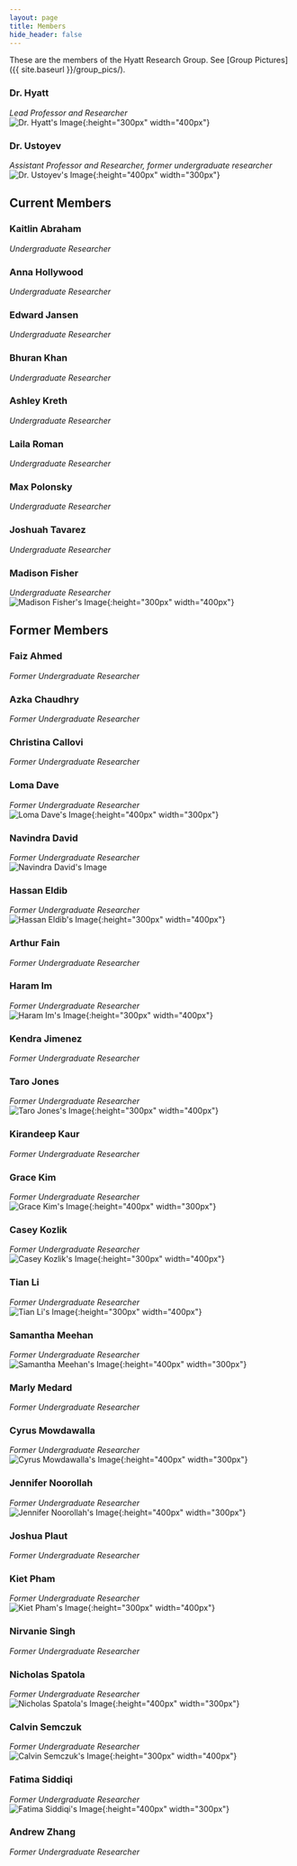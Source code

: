 ```yaml
---
layout: page
title: Members
hide_header: false
---
```


These are the members of the Hyatt Research Group. See [Group Pictures]({{ site.baseurl }}/group_pics/). 

### Dr. Hyatt<br>
*Lead Professor and Researcher*<br>
![Dr. Hyatt's Image](/media/images/members/hyatt.jpg){:height="300px" width="400px"}<br>

### Dr. Ustoyev<br>
*Assistant Professor and Researcher, former undergraduate researcher*<br>
![Dr. Ustoyev's Image](/media/images/members/ustoyev.jpg){:height="400px" width="300px"}

## Current Members

### Kaitlin Abraham<br>
*Undergraduate Researcher*<br>
<!--![Kaitlin Abraham's Image](/media/images/members/kaitlin.jpg){:height="300px" width="400px"}-->

### Anna Hollywood<br>
*Undergraduate Researcher*<br>
<!--![Anna Hollywood's Image](/media/images/members/anna.jpg){:height="300px" width="400px"}-->

### Edward Jansen<br>
*Undergraduate Researcher*<br>
<!--![Edward Jansen's Image](/media/images/members/edward.jpg){:height="300px" width="400px"}-->

### Bhuran Khan<br>
*Undergraduate Researcher*<br>
<!--![Bhuran Khan's Image](/media/images/members/bhuran.jpg){:height="300px" width="400px"}-->

### Ashley Kreth<br>
*Undergraduate Researcher*<br>
<!--![Ashley Kreth's Image](/media/images/members/ashley.jpg){:height="300px" width="400px"}-->

### Laila Roman<br>
*Undergraduate Researcher*<br>
<!--![Laila Roman's Image](/media/images/members/laila.jpg){:height="300px" width="400px"}-->

### Max Polonsky<br>
*Undergraduate Researcher*<br>
<!--![Max Polonsky's Image](/media/images/members/max.jpg){:height="300px" width="400px"}-->

### Joshuah Tavarez<br>
*Undergraduate Researcher*<br>
<!--![Joshuah Tavarez's Image](/media/images/members/joshuah.jpg){:height="300px" width="400px"}-->

### Madison Fisher<br>
*Undergraduate Researcher*<br>
![Madison Fisher's Image](/media/images/members/madison.jpg){:height="300px" width="400px"}

## Former Members

### Faiz Ahmed<br>
*Former Undergraduate Researcher*<br>
<!--![Faiz Ahmed's Image](/media/images/members/faiz.jpg){:height="300px" width="400px"}-->

### Azka Chaudhry<br>
*Former Undergraduate Researcher*<br>
<!--![Azka Chaudhry's Image](/media/images/members/azka.jpg){:height="300px" width="400px"}-->

### Christina Callovi<br>
*Former Undergraduate Researcher*<br>
<!--![Christina Callovi's Image](/media/images/members/christina.jpg){:height="300px" width="400px"}-->

### Loma Dave<br>
*Former Undergraduate Researcher*<br>
![Loma Dave's Image](/media/images/members/loma.jpg){:height="400px" width="300px"}

### Navindra David<br>
*Former Undergraduate Researcher*<br>
![Navindra David's Image](/media/images/members/navindra.jpg)

### Hassan Eldib<br>
*Former Undergraduate Researcher*<br>
![Hassan Eldib's Image](/media/images/members/hassan.jpg){:height="300px" width="400px"}

### Arthur Fain<br>
*Former Undergraduate Researcher*<br>
<!--![Arthur Fain's Image](/media/images/members/arthur.jpg){:height="300px" width="400px"}-->

### Haram Im<br>
*Former Undergraduate Researcher*<br>
![Haram Im's Image](/media/images/members/haram.jpg){:height="300px" width="400px"}

### Kendra Jimenez<br>
*Former Undergraduate Researcher*<br>
<!--![Kendra Jimenez's Image](/media/images/members/kendra.jpg){:height="300px" width="400px"}-->

### Taro Jones<br>
*Former Undergraduate Researcher*<br>
![Taro Jones's Image](/media/images/members/taro.png){:height="300px" width="400px"}

### Kirandeep Kaur<br>
*Former Undergraduate Researcher*<br>
<!--![Kirandeep Kaur's Image](/media/images/members/kirandeep.jpg){:height="300px" width="400px"}-->

### Grace Kim<br>
*Former Undergraduate Researcher*<br>
![Grace Kim's Image](/media/images/members/grace.jpg){:height="400px" width="300px"}

### Casey Kozlik<br>
*Former Undergraduate Researcher*<br>
![Casey Kozlik's Image](/media/images/members/casey.jpg){:height="300px" width="400px"}

### Tian Li<br>
*Former Undergraduate Researcher*<br>
![Tian Li's Image](/media/images/members/tian.jpg){:height="300px" width="400px"}

### Samantha Meehan<br>
*Former Undergraduate Researcher*<br>
![Samantha Meehan's Image](/media/images/members/samantha.jpg){:height="400px" width="300px"}

### Marly Medard<br>
*Former Undergraduate Researcher*<br>
<!--![Marly Medard's Image](/media/images/members/marly.jpg){:height="300px" width="400px"}-->

### Cyrus Mowdawalla<br>
*Former Undergraduate Researcher*<br>
![Cyrus Mowdawalla's Image](/media/images/members/cyrus.jpg){:height="400px" width="300px"}

### Jennifer Noorollah<br>
*Former Undergraduate Researcher*<br>
![Jennifer Noorollah's Image](/media/images/members/jennifer.jpg){:height="400px" width="300px"}

### Joshua Plaut<br>
*Former Undergraduate Researcher*<br>
<!--![Joshua Plaut's Image](/media/images/members/joshua.jpg){:height="300px" width="400px"}-->

### Kiet Pham<br>
*Former Undergraduate Researcher*<br>
![Kiet Pham's Image](/media/images/members/kiet.jpg){:height="300px" width="400px"}

### Nirvanie Singh<br>
*Former Undergraduate Researcher*<br>
<!--![Nirvanie Singh's Image](/media/images/members/nirvanie.jpg){:height="300px" width="400px"}-->

### Nicholas Spatola<br>
*Former Undergraduate Researcher*<br>
![Nicholas Spatola's Image](/media/images/members/nicholas.jpg){:height="400px" width="300px"}

### Calvin Semczuk<br>
*Former Undergraduate Researcher*<br>
![Calvin Semczuk's Image](/media/images/members/calvin.jpg){:height="300px" width="400px"}

### Fatima Siddiqi<br>
*Former Undergraduate Researcher*<br>
![Fatima Siddiqi's Image](/media/images/members/fatima.jpg){:height="400px" width="300px"}

### Andrew Zhang<br>
*Former Undergraduate Researcher*<br>
<!--![Andrew Zhang's Image](/media/images/members/andrew.jpg){:height="300px" width="400px"}-->

